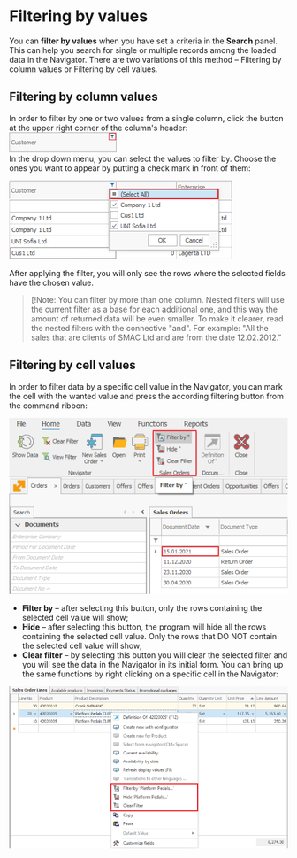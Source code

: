 # Filtering by values

You can <b>filter by values</b> when you have set a criteria in the **Search** panel. This can help you search for single or multiple records among the loaded data in the Navigator. There are two variations of this method – Filtering by column values or Filtering by cell values. 

## Filtering by column values
In order to filter by one or two values from a single column, click the button at the upper right corner of the column's header:  
![Customer](pictures/customer.png)  
In the drop down menu, you can select the values to filter by. Choose the ones you want to appear by putting a check mark in front of them:

![Filtering by column values](pictures/filtering-by-column-values.png)  

After applying the filter, you will only see the rows where the selected fields have the chosen value. 

> [!Note:
> You can filter by more than one column. Nested filters will use the current filter as a base for each additional one, and this way the amount of returned data will be even smaller. To make it clearer, read the nested filters with the connective "and". For example: "All the sales that are clients of SMAC Ltd and are from the date 12.02.2012." 

## Filtering by cell values
In order to filter data by a specific cell value in the Navigator, you can mark the cell with the wanted value and press the according filtering button from the command ribbon: 

![Filtering by cell values](pictures/filtering-by-cell-values.png)
 
-	<b>Filter by</b> – after selecting this button, only the rows containing the selected cell value will show; 
-	<b>Hide</b> – after selecting this button, the program will hide all the rows containing the selected cell value. Only the rows that DO NOT contain the selected cell value will show;
-	<b>Clear filter</b> – by selecting this button you will clear the selected filter and you will see the data in the Navigator in its initial form. 
You can bring up the same functions by right clicking on a specific cell in the Navigator:

![Right click filtering](pictures/right-click-filtering.png)
